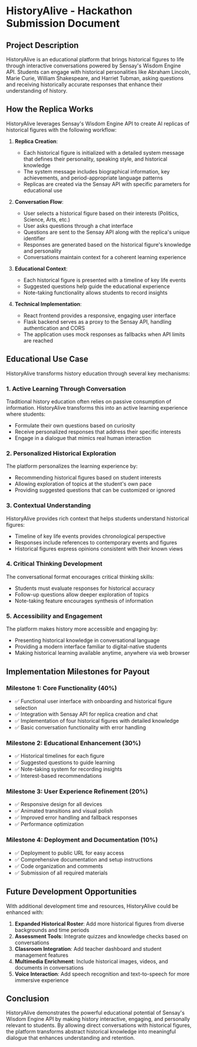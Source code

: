 # HistoryAlive - Hackathon Submission Document

## Project Description

HistoryAlive is an educational platform that brings historical figures to life through interactive conversations powered by Sensay's Wisdom Engine API. Students can engage with historical personalities like Abraham Lincoln, Marie Curie, William Shakespeare, and Harriet Tubman, asking questions and receiving historically accurate responses that enhance their understanding of history.

## How the Replica Works

HistoryAlive leverages Sensay's Wisdom Engine API to create AI replicas of historical figures with the following workflow:

1. **Replica Creation**:
   - Each historical figure is initialized with a detailed system message that defines their personality, speaking style, and historical knowledge
   - The system message includes biographical information, key achievements, and period-appropriate language patterns
   - Replicas are created via the Sensay API with specific parameters for educational use

2. **Conversation Flow**:
   - User selects a historical figure based on their interests (Politics, Science, Arts, etc.)
   - User asks questions through a chat interface
   - Questions are sent to the Sensay API along with the replica's unique identifier
   - Responses are generated based on the historical figure's knowledge and personality
   - Conversations maintain context for a coherent learning experience

3. **Educational Context**:
   - Each historical figure is presented with a timeline of key life events
   - Suggested questions help guide the educational experience
   - Note-taking functionality allows students to record insights

4. **Technical Implementation**:
   - React frontend provides a responsive, engaging user interface
   - Flask backend serves as a proxy to the Sensay API, handling authentication and CORS
   - The application uses mock responses as fallbacks when API limits are reached

## Educational Use Case

HistoryAlive transforms history education through several key mechanisms:

### 1. Active Learning Through Conversation

Traditional history education often relies on passive consumption of information. HistoryAlive transforms this into an active learning experience where students:
- Formulate their own questions based on curiosity
- Receive personalized responses that address their specific interests
- Engage in a dialogue that mimics real human interaction

### 2. Personalized Historical Exploration

The platform personalizes the learning experience by:
- Recommending historical figures based on student interests
- Allowing exploration of topics at the student's own pace
- Providing suggested questions that can be customized or ignored

### 3. Contextual Understanding

HistoryAlive provides rich context that helps students understand historical figures:
- Timeline of key life events provides chronological perspective
- Responses include references to contemporary events and figures
- Historical figures express opinions consistent with their known views

### 4. Critical Thinking Development

The conversational format encourages critical thinking skills:
- Students must evaluate responses for historical accuracy
- Follow-up questions allow deeper exploration of topics
- Note-taking feature encourages synthesis of information

### 5. Accessibility and Engagement

The platform makes history more accessible and engaging by:
- Presenting historical knowledge in conversational language
- Providing a modern interface familiar to digital-native students
- Making historical learning available anytime, anywhere via web browser

## Implementation Milestones for Payout

### Milestone 1: Core Functionality (40%)
- ✅ Functional user interface with onboarding and historical figure selection
- ✅ Integration with Sensay API for replica creation and chat
- ✅ Implementation of four historical figures with detailed knowledge
- ✅ Basic conversation functionality with error handling

### Milestone 2: Educational Enhancement (30%)
- ✅ Historical timelines for each figure
- ✅ Suggested questions to guide learning
- ✅ Note-taking system for recording insights
- ✅ Interest-based recommendations

### Milestone 3: User Experience Refinement (20%)
- ✅ Responsive design for all devices
- ✅ Animated transitions and visual polish
- ✅ Improved error handling and fallback responses
- ✅ Performance optimization

### Milestone 4: Deployment and Documentation (10%)
- ✅ Deployment to public URL for easy access
- ✅ Comprehensive documentation and setup instructions
- ✅ Code organization and comments
- ✅ Submission of all required materials

## Future Development Opportunities

With additional development time and resources, HistoryAlive could be enhanced with:

1. **Expanded Historical Roster**: Add more historical figures from diverse backgrounds and time periods
2. **Assessment Tools**: Integrate quizzes and knowledge checks based on conversations
3. **Classroom Integration**: Add teacher dashboard and student management features
4. **Multimedia Enrichment**: Include historical images, videos, and documents in conversations
5. **Voice Interaction**: Add speech recognition and text-to-speech for more immersive experience

## Conclusion

HistoryAlive demonstrates the powerful educational potential of Sensay's Wisdom Engine API by making history interactive, engaging, and personally relevant to students. By allowing direct conversations with historical figures, the platform transforms abstract historical knowledge into meaningful dialogue that enhances understanding and retention.
